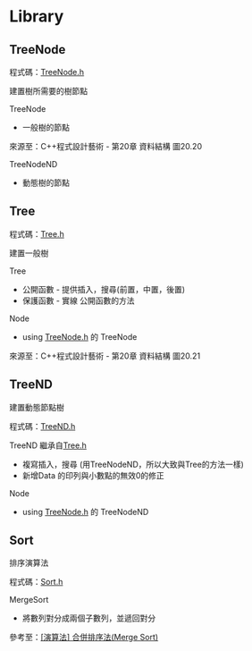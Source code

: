# Library 

## TreeNode
程式碼：[TreeNode.h](TreeNode.h)

建置樹所需要的樹節點

TreeNode
-	一般樹的節點

來源至：C++程式設計藝術 - 第20章 資料結構 圖20.20

TreeNodeND
-	動態樹的節點

## Tree
程式碼：[Tree.h](Tree.h)

建置一般樹

Tree  
-	公開函數 - 提供插入，搜尋(前置，中置，後置)
-	保護函數 - 實線 公開函數的方法

Node
-	using [TreeNode.h](TreeNode.h) 的 TreeNode

來源至：C++程式設計藝術 - 第20章 資料結構 圖20.21

## TreeND
建置動態節點樹

程式碼：[TreeND.h](TreeND.h)

TreeND   繼承自[Tree.h](Tree.h)
-	複寫插入，搜尋 (用TreeNodeND，所以大致與Tree的方法一樣)
-	新增Data 的印列與小數點的無效0的修正

Node
-	using [TreeNode.h](TreeNode.h) 的 TreeNodeND

## Sort
排序演算法

程式碼：[Sort.h](Sort.h)

MergeSort
-	將數列對分成兩個子數列，並遞回對分

參考至：[[演算法] 合併排序法(Merge Sort)](http://notepad.yehyeh.net/Content/Algorithm/Sort/Merge/Merge.php)
	